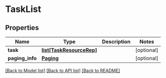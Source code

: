 # TaskList

## Properties
Name | Type | Description | Notes
------------ | ------------- | ------------- | -------------
**task** | [**list[TaskResourceRep]**](TaskResourceRep.md) |  | [optional] 
**paging_info** | [**Paging**](Paging.md) |  | [optional] 

[[Back to Model list]](../README.md#documentation-for-models) [[Back to API list]](../README.md#documentation-for-api-endpoints) [[Back to README]](../README.md)


